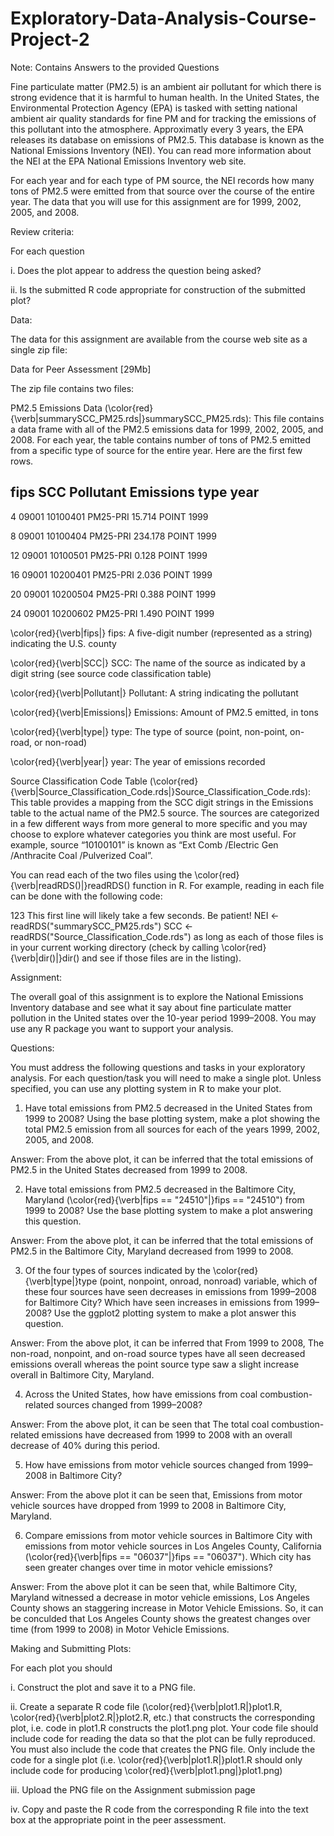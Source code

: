 # Exploratory-Data-Analysis-Course-Project-2
Note: Contains Answers to the provided Questions 

Fine particulate matter (PM2.5) is an ambient air pollutant for which there is strong evidence that it is harmful to human health. In the United States, the Environmental Protection Agency (EPA) is tasked with setting national ambient air quality standards for fine PM and for tracking the emissions of this pollutant into the atmosphere. Approximatly every 3 years, the EPA releases its database on emissions of PM2.5. This database is known as the National Emissions Inventory (NEI). You can read more information about the NEI at the EPA National Emissions Inventory web site.

For each year and for each type of PM source, the NEI records how many tons of PM2.5 were emitted from that source over the course of the entire year. The data that you will use for this assignment are for 1999, 2002, 2005, and 2008.

Review criteria:
 
For each question

i. Does the plot appear to address the question being asked?

ii. Is the submitted R code appropriate for construction of the submitted plot?

Data:
 
The data for this assignment are available from the course web site as a single zip file:

Data for Peer Assessment [29Mb]

The zip file contains two files:

PM2.5 Emissions Data (\color{red}{\verb|summarySCC_PM25.rds|}summarySCC_PM25.rds): This file contains a data frame with all of the PM2.5 emissions data for 1999, 2002, 2005, and 2008. For each year, the table contains number of tons of PM2.5 emitted from a specific type of source for the entire year. Here are the first few rows.

##     fips    SCC    Pollutant Emissions   type  year
   4  09001 10100401  PM25-PRI    15.714    POINT 1999
   
   8  09001 10100404  PM25-PRI   234.178    POINT 1999
   
   12 09001 10100501  PM25-PRI     0.128    POINT 1999
   
   16 09001 10200401  PM25-PRI     2.036    POINT 1999
   
   20 09001 10200504  PM25-PRI     0.388    POINT 1999
   
   24 09001 10200602  PM25-PRI     1.490    POINT 1999

\color{red}{\verb|fips|} fips: A five-digit number (represented as a string) indicating the U.S. county

\color{red}{\verb|SCC|} SCC: The name of the source as indicated by a digit string (see source code classification table)

\color{red}{\verb|Pollutant|} Pollutant: A string indicating the pollutant

\color{red}{\verb|Emissions|} Emissions: Amount of PM2.5 emitted, in tons

\color{red}{\verb|type|} type: The type of source (point, non-point, on-road, or non-road)

\color{red}{\verb|year|} year: The year of emissions recorded

Source Classification Code Table (\color{red}{\verb|Source_Classification_Code.rds|}Source_Classification_Code.rds): This table provides a mapping from the SCC digit strings in the Emissions table to the actual name of the PM2.5 source. The sources are categorized in a few different ways from more general to more specific and you may choose to explore whatever categories you think are most useful. For example, source “10100101” is known as “Ext Comb /Electric Gen /Anthracite Coal /Pulverized Coal”.

You can read each of the two files using the \color{red}{\verb|readRDS()|}readRDS() function in R. For example, reading in each file can be done with the following code:

123
This first line will likely take a few seconds. Be patient!
NEI <- readRDS("summarySCC_PM25.rds")
SCC <- readRDS("Source_Classification_Code.rds")
as long as each of those files is in your current working directory (check by calling \color{red}{\verb|dir()|}dir() and see if those files are in the listing).

Assignment:
 
The overall goal of this assignment is to explore the National Emissions Inventory database and see what it say about fine particulate matter pollution in the United states over the 10-year period 1999–2008. You may use any R package you want to support your analysis.

Questions:

You must address the following questions and tasks in your exploratory analysis. For each question/task you will need to make a single plot. Unless specified, you can use any plotting system in R to make your plot.

1. Have total emissions from PM2.5 decreased in the United States from 1999 to 2008? Using the base plotting system, make a plot showing the total PM2.5 emission from all sources for each of the years 1999, 2002, 2005, and 2008.

Answer: From the above plot, it can be inferred that the total emissions of PM2.5 in the United States decreased from 1999 to 2008.

2. Have total emissions from PM2.5 decreased in the Baltimore City, Maryland (\color{red}{\verb|fips == "24510"|}fips == "24510") from 1999 to 2008? Use the base plotting system to make a plot answering this question.

Answer: From the above plot, it can be inferred that the total emissions of PM2.5 in the Baltimore City, Maryland decreased from 1999 to 2008.

3. Of the four types of sources indicated by the \color{red}{\verb|type|}type (point, nonpoint, onroad, nonroad) variable, which of these four sources have seen decreases in emissions from 1999–2008 for Baltimore City? Which have seen increases in emissions from 1999–2008? Use the ggplot2 plotting system to make a plot answer this question.

Answer: From the above plot, it can be inferred that From 1999 to 2008, The non-road, nonpoint, and on-road source types have all seen decreased emissions overall whereas the point source type saw a slight increase overall in Baltimore City, Maryland.

4. Across the United States, how have emissions from coal combustion-related sources changed from 1999–2008?

Answer: From the above plot, it can be seen that The total coal combustion-related emissions have decreased from 1999 to 2008 with an overall decrease of 40% during this period.

5. How have emissions from motor vehicle sources changed from 1999–2008 in Baltimore City?

Answer: From the above plot it can be seen that, Emissions from motor vehicle sources have dropped from 1999 to 2008 in Baltimore City, Maryland.


6. Compare emissions from motor vehicle sources in Baltimore City with emissions from motor vehicle sources in Los Angeles County, California (\color{red}{\verb|fips == "06037"|}fips == "06037"). Which city has seen greater changes over time in motor vehicle emissions?

Answer: From the above plot it can be seen that, while Baltimore City, Maryland witnessed a decrease in motor vehicle emissions, Los Angeles County shows an staggering increase in Motor Vehicle Emissions. So, it can be conculded that Los Angeles County shows the greatest changes over time (from 1999 to 2008) in Motor Vehicle Emissions.

Making and Submitting Plots:
 
For each plot you should

i. Construct the plot and save it to a PNG file.

ii. Create a separate R code file (\color{red}{\verb|plot1.R|}plot1.R, \color{red}{\verb|plot2.R|}plot2.R, etc.) that constructs the corresponding plot, i.e. code in plot1.R constructs the plot1.png plot. Your code file should include code for reading the data so that the plot can be fully reproduced. You must also include the code that creates the PNG file. Only include the code for a single plot (i.e. \color{red}{\verb|plot1.R|}plot1.R should only include code for producing \color{red}{\verb|plot1.png|}plot1.png)

iii. Upload the PNG file on the Assignment submission page

iv. Copy and paste the R code from the corresponding R file into the text box at the appropriate point in the peer assessment.

